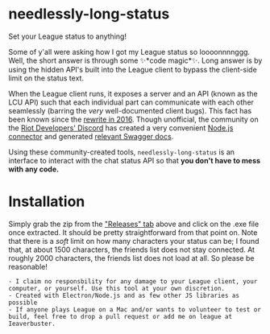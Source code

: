 # needlessly-long-status
Set your League status to anything!

Some of y'all were asking how I got my League status so loooonnnnggg. Well, the short answer is through some ✨\*code magic\*✨. 
Long answer is by using the hidden API's built into the League client to bypass the client-side limit on the status text.

When the League client runs, it exposes a server and an API (known as the LCU API) such that each individual part can communicate with each other seamlessly (barring the 
*very* well-documented client bugs). This fact has been known since the [rewrite in 2016](https://technology.riotgames.com/news/architecture-league-client-update). 
Though unofficial, the community on the [Riot Developers' Discord](https://discordapp.com/invite/riotapi) has created a very convenient [Node.js connector](https://github.com/Pupix/lcu-connector)
and generated [relevant Swagger docs](http://www.mingweisamuel.com/lcu-schema/tool/#/). 

Using these community-created tools, `needlessly-long-status` is an interface to interact with the chat status API so that **you don't have to mess with any code.**

# Installation
Simply grab the zip from the ["Releases" tab](https://github.com/aaronkh/needlessly-long-status/releases) above and click on the .exe file once extracted. It should be pretty straightforward from that point on.
Note that there is a *soft* limit on how many characters your status can be; I found that, at about 1500 characters, the friends list does not stay connected. 
At roughly 2000 characters, the friends list does not load at all. So please be reasonable!

```
- I claim no responsbility for any damage to your League client, your computer, or yourself. Use this tool at your own discretion. 
- Created with Electron/Node.js and as few other JS libraries as possible
- If anyone plays League on a Mac and/or wants to volunteer to test or build, feel free to drop a pull request or add me on league at Ieaverbuster.
```
